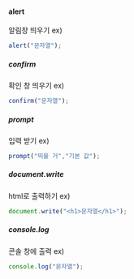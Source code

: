 #### alert
알림창 띄우기
ex)
```js
alert("문자열");
```

##### confirm
확인 창 띄우기
ex)
``` js
confirm("문자열");
```

##### prompt
입력 받기
ex)
```js
prompt("띄울 거","기본 값");
```

##### document.write
html로 출력하기
ex)
```js
document.write("<h1>문자열</h1>");
```

##### console.log
콘솔 창에 출력
ex)
```js
console.log("문자열");
```
